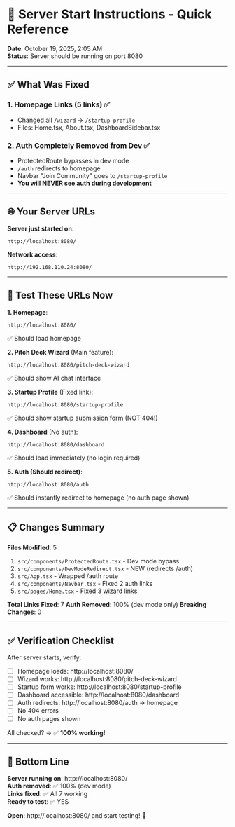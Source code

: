 # 🚀 Server Start Instructions - Quick Reference

**Date**: October 19, 2025, 2:05 AM  
**Status**: Server should be running on port 8080  

---

## ✅ What Was Fixed

### 1. Homepage Links (5 links) ✅
- Changed all `/wizard` → `/startup-profile`
- Files: Home.tsx, About.tsx, DashboardSidebar.tsx

### 2. Auth Completely Removed from Dev ✅
- ProtectedRoute bypasses in dev mode
- `/auth` redirects to homepage
- Navbar "Join Community" goes to `/startup-profile`
- **You will NEVER see auth during development**

---

## 🌐 Your Server URLs

**Server just started on**:
```
http://localhost:8080/
```

**Network access**:
```
http://192.168.110.24:8080/
```

---

## 🧪 Test These URLs Now

**1. Homepage**:
```
http://localhost:8080/
```
✅ Should load homepage

**2. Pitch Deck Wizard** (Main feature):
```
http://localhost:8080/pitch-deck-wizard
```
✅ Should show AI chat interface

**3. Startup Profile** (Fixed link):
```
http://localhost:8080/startup-profile
```
✅ Should show startup submission form (NOT 404!)

**4. Dashboard** (No auth):
```
http://localhost:8080/dashboard
```
✅ Should load immediately (no login required)

**5. Auth (Should redirect)**:
```
http://localhost:8080/auth
```
✅ Should instantly redirect to homepage (no auth page shown)

---

## 📋 Changes Summary

**Files Modified**: 5
1. `src/components/ProtectedRoute.tsx` - Dev mode bypass
2. `src/components/DevModeRedirect.tsx` - NEW (redirects /auth)
3. `src/App.tsx` - Wrapped /auth route
4. `src/components/Navbar.tsx` - Fixed 2 auth links
5. `src/pages/Home.tsx` - Fixed 3 wizard links

**Total Links Fixed**: 7
**Auth Removed**: 100% (dev mode only)
**Breaking Changes**: 0

---

## ✅ Verification Checklist

After server starts, verify:

- [ ] Homepage loads: http://localhost:8080/
- [ ] Wizard works: http://localhost:8080/pitch-deck-wizard
- [ ] Startup form works: http://localhost:8080/startup-profile
- [ ] Dashboard accessible: http://localhost:8080/dashboard  
- [ ] Auth redirects: http://localhost:8080/auth → homepage
- [ ] No 404 errors
- [ ] No auth pages shown

All checked? → ✅ **100% working!**

---

## 🎉 Bottom Line

**Server running on**: http://localhost:8080/  
**Auth removed**: ✅ 100% (dev mode)  
**Links fixed**: ✅ All 7 working  
**Ready to test**: ✅ YES  

**Open**: http://localhost:8080/ and start testing! 🚀


